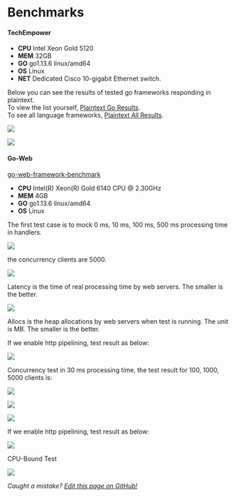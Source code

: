 # Benchmarks

#### TechEmpower
* **CPU**  Intel Xeon Gold 5120  
* **MEM** 32GB  
* **GO** go1.13.6 linux/amd64  
* **OS** Linux  
* **NET** Dedicated Cisco 10-gigabit Ethernet switch.


Below you can see the results of tested go frameworks responding in plaintext.  
To view the list yourself, [Plaintext Go Results](https://www.techempower.com/benchmarks/#section=test&runid=8721f3a4-7b13-4703-9cd8-91b6779668c2&hw=ph&test=plaintext&l=zijocf-1r).  
To see all language frameworks, [Plaintext All Results](https://www.techempower.com/benchmarks/#section=test&runid=8721f3a4-7b13-4703-9cd8-91b6779668c2&hw=ph&test=plaintext).  

![](static/benchmarks/techempower-plaintext.png)

![](static/benchmarks/techempower-plaintext-latency.png)

#### Go-Web
[go-web-framework-benchmark](https://github.com/smallnest/go-web-framework-benchmark)

* **CPU** Intel(R) Xeon(R) Gold 6140 CPU @ 2.30GHz
* **MEM** 4GB
* **GO** go1.13.6 linux/amd64
* **OS** Linux  

The first test case is to mock 0 ms, 10 ms, 100 ms, 500 ms processing time in handlers.  

![](static/benchmarks/benchmark.png)

the concurrency clients are 5000.

![](static/benchmarks/benchmark_latency.png)

Latency is the time of real processing time by web servers. The smaller is the better.

![](static/benchmarks/benchmark_alloc.png)

Allocs is the heap allocations by web servers when test is running. The unit is MB. The smaller is the better.

If we enable http pipelining, test result as below:

![](static/benchmarks/benchmark-pipeline.png)

Concurrency test in 30 ms processing time, the test result for 100, 1000, 5000 clients is:

![](static/benchmarks/concurrency.png)

![](static/benchmarks/concurrency_latency.png)

![](static/benchmarks/concurrency_alloc.png)

If we enable http pipelining, test result as below:

![](static/benchmarks/concurrency-pipeline.png)

CPU-Bound Test  

![](static/benchmarks/cpubound_benchmark.png)

*Caught a mistake? [Edit this page on GitHub!](https://github.com/Fenny/fiber/blob/master/docs/benchmarks.md)*
